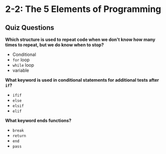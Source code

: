 # 2-2: The 5 Elements of Programming

## Quiz Questions

**Which structure is used to repeat code when we don't know how many times to repeat, but we do know when to stop?**

* Conditional
* `for` loop
* `while` loop
* variable

**What keyword is used in conditional statements for additional tests after `if`?**

* `ifif`
* `else`
* `elsif`
* `elif`

**What keyword ends functions?**

* `break`
* `return`
* `end`
* `pass`
